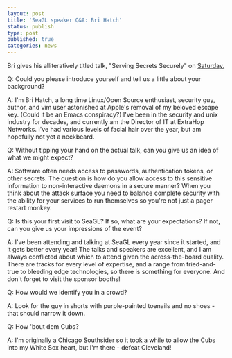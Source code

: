 ```yaml
---
layout: post
title: 'SeaGL speaker Q&A: Bri Hatch'
status: publish
type: post
published: true
categories: news
---
```


Bri gives his alliteratively titled talk, "Serving Secrets Securely" on [Saturday.](https://osem.seagl.org/conference/seagl2016/program/proposal/231)

Q: Could you please introduce yourself and tell us a little about your background?
     
A: I'm Bri Hatch, a long time Linux/Open Source enthusiast, security guy, author, and vim user astonished at Apple's removal of my beloved escape key. (Could it be an Emacs conspiracy?) I've been in the security and unix industry for decades, and currently am the Director of IT at ExtraHop Networks. I've had various levels of facial hair over the year, but am hopefully not yet a neckbeard.

Q: Without tipping your hand on the actual talk, can you give us an idea of what we might expect?

A: Software often needs access to passwords, authentication tokens, or other secrets. The question is how do you allow access to this sensitive information to non-interactive daemons in a secure manner? When you think about the attack surface you need to balance complete security with the ability for your services to run themselves so you're not just a pager restart monkey.
 
Q: Is this your first visit to SeaGL? If so, what are your expectations? If not, can you give us your impressions of the event?

A: I've been attending and talking at SeaGL every year since it started, and it gets better every year! The talks and speakers are excellent, and I am always conflicted about which to attend given the across-the-board quality. There are tracks for every level of expertise, and a range from tried-and-true to bleeding edge technologies, so there is something for everyone. And don't forget to visit the sponsor booths!

Q: How would we identify you in a crowd?

A: Look for the guy in shorts with purple-painted toenails and no shoes - that should narrow it down.

Q: How 'bout dem Cubs?

A: I'm originally a Chicago Southsider so it took a while to allow the Cubs into my White Sox heart, but I'm there - defeat Cleveland!

